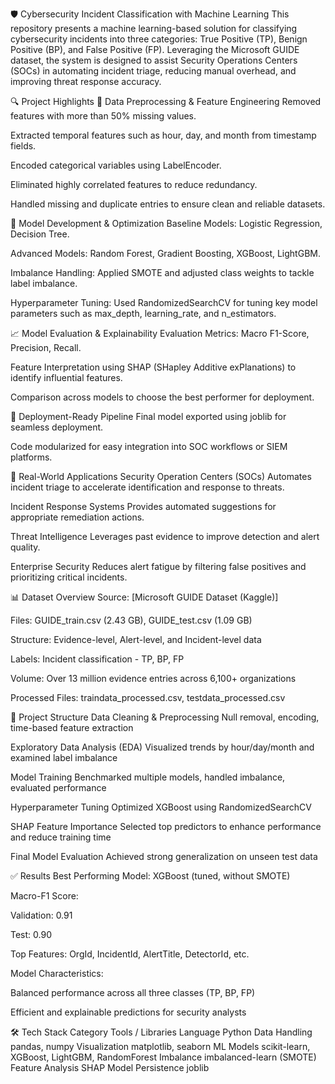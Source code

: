 🛡️ Cybersecurity Incident Classification with Machine Learning
This repository presents a machine learning-based solution for classifying cybersecurity incidents into three categories: True Positive (TP), Benign Positive (BP), and False Positive (FP). Leveraging the Microsoft GUIDE dataset, the system is designed to assist Security Operations Centers (SOCs) in automating incident triage, reducing manual overhead, and improving threat response accuracy.

🔍 Project Highlights
🔧 Data Preprocessing & Feature Engineering
Removed features with more than 50% missing values.

Extracted temporal features such as hour, day, and month from timestamp fields.

Encoded categorical variables using LabelEncoder.

Eliminated highly correlated features to reduce redundancy.

Handled missing and duplicate entries to ensure clean and reliable datasets.

🤖 Model Development & Optimization
Baseline Models: Logistic Regression, Decision Tree.

Advanced Models: Random Forest, Gradient Boosting, XGBoost, LightGBM.

Imbalance Handling: Applied SMOTE and adjusted class weights to tackle label imbalance.

Hyperparameter Tuning: Used RandomizedSearchCV for tuning key model parameters such as max_depth, learning_rate, and n_estimators.

📈 Model Evaluation & Explainability
Evaluation Metrics: Macro F1-Score, Precision, Recall.

Feature Interpretation using SHAP (SHapley Additive exPlanations) to identify influential features.

Comparison across models to choose the best performer for deployment.

🚀 Deployment-Ready Pipeline
Final model exported using joblib for seamless deployment.

Code modularized for easy integration into SOC workflows or SIEM platforms.

💼 Real-World Applications
Security Operation Centers (SOCs)
Automates incident triage to accelerate identification and response to threats.

Incident Response Systems
Provides automated suggestions for appropriate remediation actions.

Threat Intelligence
Leverages past evidence to improve detection and alert quality.

Enterprise Security
Reduces alert fatigue by filtering false positives and prioritizing critical incidents.

📊 Dataset Overview
Source: [Microsoft GUIDE Dataset (Kaggle)]

Files: GUIDE_train.csv (2.43 GB), GUIDE_test.csv (1.09 GB)

Structure: Evidence-level, Alert-level, and Incident-level data

Labels: Incident classification - TP, BP, FP

Volume: Over 13 million evidence entries across 6,100+ organizations

Processed Files: traindata_processed.csv, testdata_processed.csv

📁 Project Structure
Data Cleaning & Preprocessing
Null removal, encoding, time-based feature extraction

Exploratory Data Analysis (EDA)
Visualized trends by hour/day/month and examined label imbalance

Model Training
Benchmarked multiple models, handled imbalance, evaluated performance

Hyperparameter Tuning
Optimized XGBoost using RandomizedSearchCV

SHAP Feature Importance
Selected top predictors to enhance performance and reduce training time

Final Model Evaluation
Achieved strong generalization on unseen test data

✅ Results
Best Performing Model: XGBoost (tuned, without SMOTE)

Macro-F1 Score:

Validation: 0.91

Test: 0.90

Top Features: OrgId, IncidentId, AlertTitle, DetectorId, etc.

Model Characteristics:

Balanced performance across all three classes (TP, BP, FP)

Efficient and explainable predictions for security analysts

🛠️ Tech Stack
Category	Tools / Libraries
Language	Python
Data Handling	pandas, numpy
Visualization	matplotlib, seaborn
ML Models	scikit-learn, XGBoost, LightGBM, RandomForest
Imbalance	imbalanced-learn (SMOTE)
Feature Analysis	SHAP
Model Persistence	joblib
